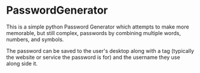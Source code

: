 # PasswordGenerator

This is a simple python Password Generator which attempts to make more memorable, but still complex, passwords by combining multiple words, numbers, and symbols.

The password can be saved to the user's desktop along with a tag (typically the website or service the password is for) and the username they use along side it.

